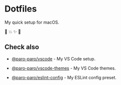 # Dotfiles

My quick setup for macOS.

:rocket: :boom: :sparkles: :wrench:

## Check also

* [@paro-paro/vscode](https://github.com/paro-paro/vscode) - My VS Code setup.

* [@paro-paro/vscode-themes](https://github.com/paro-paro/vscode-themes) - My VS Code themes.

* [@paro-paro/eslint-config](https://github.com/paro-paro/eslint-config) - My ESLint config preset.
